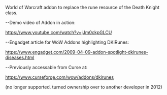 World of Warcraft addon to replace the rune resource of the Death Knight class.


--Demo video of Addon in action:

https://www.youtube.com/watch?v=jJm0ckpGLCU


--Engadget article for WoW Addons highlighting DKiRunes:

https://www.engadget.com/2009-04-09-addon-spotlight-dkirunes-diseases.html


--Previously accessable from Curse at:

https://www.curseforge.com/wow/addons/dkirunes

(no longer supported. turned ownership over to another developer in 2012)
